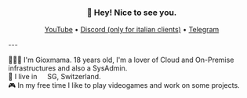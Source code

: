<!DOCTYPE html>
<html>
<head>
<meta charset="UTF-8">
<title>Welcome Feller</title>
<meta name="viewport" content="width=device-width, initial-scale=1">
</head>
<body>
<h3 align="center">👋 Hey! Nice to see you.</h3>
<p align="center">
  <a href="https://www.youtube.com/channel/UCY5LMxalio4WAR_NKNYwVLg/videos">YouTube</a> •
  <a href="https://discord.gg/K4xanahVmF">Discord (only for italian clients)</a> •
  <a href="https://t.me/ux_rock_local">Telegram</a>
</p>
---
<p>
👨🏻‍💻 I'm Gioxmama. 18 years old, I'm a lover of Cloud and On-Premise infrastructures and also a SysAdmin.</br>
💼 I live in <img src="https://cdn-icons-png.flaticon.com/512/323/323306.png" width="13"/> SG, Switzerland.</br>
🎮 In my free time I like to play videogames and work on some projects.
</p>

</body>
</html>